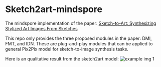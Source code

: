 # Sketch2art-mindspore
The mindspore implementation of the paper: [Sketch-to-Art: Synthesizing Stylized Art Images From Sketches](https://arxiv.org/abs/2002.12888)

This repo only provides the three proposed modules in the paper: DMI, FMT, and IDN.
These are plug-and-play modules that can be applied to general Pix2Pix model for 
sketch-to-image synthesis tasks.

Here is an qualitative result from the sketch2art model:
![example img 1](https://github.com/odegeasslbc/Sketch2art-pytorch/blob/master/example.png)
